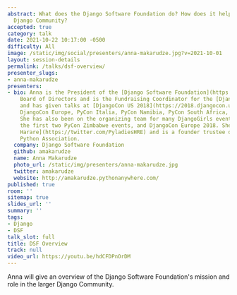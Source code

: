 ```yaml
---
abstract: What does the Django Software Foundation do? How does it help the larger
  Django Community?
accepted: true
category: talk
date: 2021-10-22 10:17:00 -0500
difficulty: All
image: /static/img/social/presenters/anna-makarudze.jpg?v=2021-10-01
layout: session-details
permalink: /talks/dsf-overview/
presenter_slugs:
- anna-makarudze
presenters:
- bio: Anna is the President of the [Django Software Foundation](https://www.djangoproject.com/foundation/)
    Board of Directors and is the Fundraising Coordinator for the [Django Girls Foundation](https://djangogirls.org/)
    and has given talks at [DjangoCon US 2018](https://2018.djangocon.us/talk/keynote-with-anna-makarudze/),
    DjangoCon Europe, PyCon Italia, PyCon Namibia, PyCon South Africa, and many others.
    She has also been on the organizing team for many DjangoGirls events in Zimbabwe,
    the first two PyCon Zimbabwe events, and DjangoCon Europe 2018. She also ran [PyLadies
    Harare](https://twitter.com/PyladiesHRE) and is a founder trustee of the Zimbabwe
    Python Association.
  company: Django Software Foundation
  github: amakarudze
  name: Anna Makarudze
  photo_url: /static/img/presenters/anna-makarudze.jpg
  twitter: amakarudze
  website: http://amakarudze.pythonanywhere.com/
published: true
room: ''
sitemap: true
slides_url: ''
summary: ''
tags:
- Django
- DSF
talk_slot: full
title: DSF Overview
track: null
video_url: https://youtu.be/hdCFDPnOrDM
---
```


Anna will give an overview of the Django Software Foundation's mission and role in the larger Django Community.
